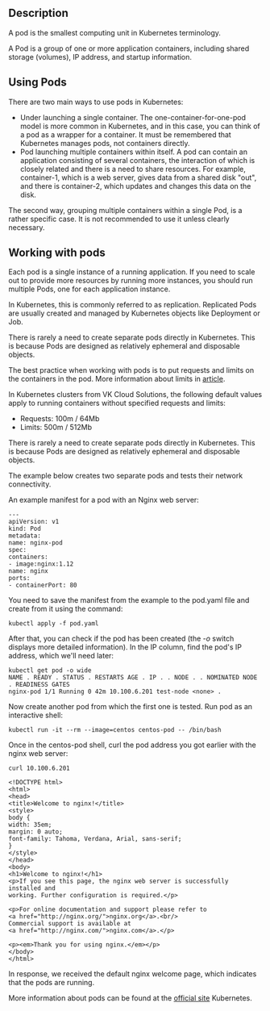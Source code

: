 ## Description

A pod is the smallest computing unit in Kubernetes terminology.

A Pod is a group of one or more application containers, including shared storage (volumes), IP address, and startup information.

## Using Pods

There are two main ways to use pods in Kubernetes:

- Under launching a single container. The one-container-for-one-pod model is more common in Kubernetes, and in this case, you can think of a pod as a wrapper for a container. It must be remembered that Kubernetes manages pods, not containers directly.
- Pod launching multiple containers within itself. A pod can contain an application consisting of several containers, the interaction of which is closely related and there is a need to share resources. For example, container-1, which is a web server, gives data from a shared disk "out", and there is container-2, which updates and changes this data on the disk.

The second way, grouping multiple containers within a single Pod, is a rather specific case. It is not recommended to use it unless clearly necessary.

## Working with pods

Each pod is a single instance of a running application. If you need to scale out to provide more resources by running more instances, you should run multiple Pods, one for each application instance.

In Kubernetes, this is commonly referred to as replication. Replicated Pods are usually created and managed by Kubernetes objects like Deployment or Job.

There is rarely a need to create separate pods directly in Kubernetes. This is because Pods are designed as relatively ephemeral and disposable objects.

The best practice when working with pods is to put requests and limits on the containers in the pod. More information about limits in [article](limits-and-requests).

<info>

In Kubernetes clusters from VK Cloud Solutions, the following default values ​​apply to running containers without specified requests and limits:

- Requests: 100m / 64Mb
- Limits: 500m / 512Mb

</info>

There is rarely a need to create separate pods directly in Kubernetes. This is because Pods are designed as relatively ephemeral and disposable objects.

The example below creates two separate pods and tests their network connectivity.

An example manifest for a pod with an Nginx web server:

```
---
apiVersion: v1
kind: Pod
metadata:
name: nginx-pod
spec:
containers:
- image:nginx:1.12
name: nginx
ports:
- containerPort: 80
```

You need to save the manifest from the example to the pod.yaml file and create from it using the command:

```
kubectl apply -f pod.yaml
```

After that, you can check if the pod has been created (the _-o_ switch displays more detailed information). In the IP column, find the pod's IP address, which we'll need later:

```
kubectl get pod -o wide
NAME . READY . STATUS . RESTARTS AGE . IP . . NODE . . NOMINATED NODE . READINESS GATES
nginx-pod 1/1 Running 0 42m 10.100.6.201 test-node <none> .
```

Now create another pod from which the first one is tested. Run pod as an interactive shell:

```
kubectl run -it --rm --image=centos centos-pod -- /bin/bash
```

Once in the centos-pod shell, curl the pod address you got earlier with the nginx web server:

```
curl 10.100.6.201
```

```
<!DOCTYPE html>
<html>
<head>
<title>Welcome to nginx!</title>
<style>
body {
width: 35em;
margin: 0 auto;
font-family: Tahoma, Verdana, Arial, sans-serif;
}
</style>
</head>
<body>
<h1>Welcome to nginx!</h1>
<p>If you see this page, the nginx web server is successfully installed and
working. Further configuration is required.</p>

<p>For online documentation and support please refer to
<a href="http://nginx.org/">nginx.org</a>.<br/>
Commercial support is available at
<a href="http://nginx.com/">nginx.com</a>.</p>

<p><em>Thank you for using nginx.</em></p>
</body>
</html>
```

In response, we received the default nginx welcome page, which indicates that the pods are running.

More information about pods can be found at the [official site](https://kubernetes.io/docs/concepts/workloads/pods/) Kubernetes.
